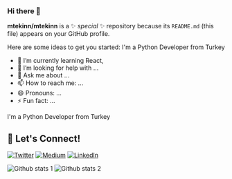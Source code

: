 ### Hi there 👋

**mtekinn/mtekinn** is a ✨ _special_ ✨ repository because its `README.md` (this file) appears on your GitHub profile.

Here are some ideas to get you started: I'm a Python Developer from Turkey

- 🌱 I’m currently learning React, 
- 🤔 I’m looking for help with ...
- 💬 Ask me about ...
- 📫 How to reach me: ...
- 😄 Pronouns: ...
- ⚡ Fun fact: ...

I'm a Python Developer from Turkey

## 🔗 Let's Connect!
<a href="https://www.linkedin.com/in/muhammettekin/" target="_blank"><img alt="Twitter" src="https://img.shields.io/badge/twitter-%231DA1F2.svg?&style=for-the-badge&logo=twitter&logoColor=white" /></a>
<a href="https://medium.com/@tekinmdev" target="_blank"><img alt="Medium" src="https://img.shields.io/badge/medium-%2312100E.svg?&style=for-the-badge&logo=medium&logoColor=white" /></a>
<a href="https://www.linkedin.com/in/muhammettekin/" target="_blank"><img alt="LinkedIn" src="https://img.shields.io/badge/linkedin-%230077B5.svg?&style=for-the-badge&logo=linkedin&logoColor=white" /></a>



![Github stats 1](https://github-readme-stats.vercel.app/api?username=mtekinn&show_icons=true&theme=gradient) 
![Github stats 2](https://github-readme-stats.vercel.app/api?username=mtekinn&show_icons=true&theme=radical)
